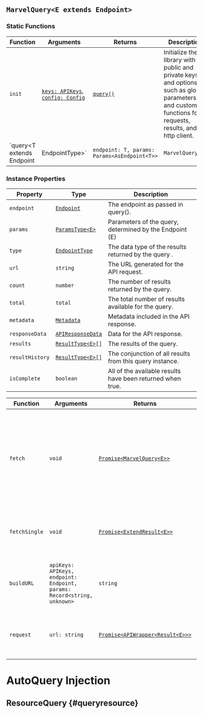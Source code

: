 ## `MarvelQuery<E extends Endpoint>`

### Static Functions

| Function                                         | Arguments                                                | Returns                         | Description                                                  |
| ------------------------------------------------ | -------------------------------------------------------- | ------------------------------- | ------------------------------------------------------------ |
| `init`                                           | [`keys: APIKeys`](#apikeys), [`config: Config`](#config) | [`query()`](#createquery) | Initialize the library with public and private keys, and options such as global parameters and custom functions for requests, results, and http client. |
| `query<T extends Endpoint | EndpointType>` | `endpoint: T, params: Params<AsEndpoint<T>>`             | `MarvelQuery<T>`                | Private function to create a new query instance. Must be accessed via init() initialization. |

### Instance Properties

| Property        | Type                                  | Description                                                |
| --------------- | ------------------------------------- | ---------------------------------------------------------- |
| `endpoint`      | [`Endpoint`](#endpoint)               | The endpoint as passed in query().                   |
| `params`        | [`ParamsType<E>`]()                   | Parameters of the query, determined by the Endpoint (E)    |
| `type`          | [`EndpointType`](#endpointtypes)      | The data type of the results returned by the query .       |
| `url`           | `string`                              | The URL generated for the API request.                     |
| `count`         | `number`                              | The number of results returned by the query.               |
| `total`         | `total`                               | The total number of results available for the query.       |
| `metadata`      | [`Metadata`](#metadata)               | Metadata included in the API response.                     |
| `responseData`  | [`APIResponseData`](#apiresponsedata) | Data for the API response.                                 |
| `results`       | [`ResultType<E>[]`](#resulttype)      | The results of the query.                                  |
| `resultHistory` | [`ResultType<E>[]`](#resulttype)      | The conjunction of all results from this query instance.   |
| `isComplete`    | `boolean`                             | All of the available results have been returned when true. |

| Function      | Arguments                                                    | Returns                                         | Description                                                  |
| ------------- | ------------------------------------------------------------ | ----------------------------------------------- | ------------------------------------------------------------ |
| `fetch`       | `void`                                                       | [`Promise<MarvelQuery<E>>`](#marvelquery)       | Validates parameters with zod, builds URL, makes the request, and returns a [`MarvelQuery`](#marvelquery) object with the results from the API. |
| `fetchSingle` | `void`                                                       | [`Promise<ExtendResult<E>>`](#marvelquery)      | Sets offset to 0 and limit to 1 to fetch a single result.    |
| `buildURL`    | `apiKeys: APIKeys, endpoint: Endpoint, params: Record<string, unknown>` | `string`                                        | Builds the URL of the query with the parameters, timestamp and hash. |
| `request`     | `url: string`                                                | [`Promise<APIWrapper<Result<E>>>`](#apiwrapper) | Sends the request to the API, and validate the response.     |

# AutoQuery Injection

## ResourceQuery {#queryresource}

